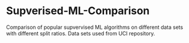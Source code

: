 # Supverised-ML-Comparison

Comparison of popular supvervised ML algorithms on different data sets with different split ratios. Data sets used from UCI repository. 
